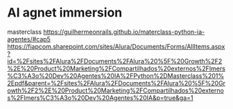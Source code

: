 # AI agnet immersion

masterclass
https://guilhermeonrails.github.io/materclass-python-ia-agentes/#cap5
https://fiapcom.sharepoint.com/sites/Alura/Documents/Forms/AllItems.aspx?id=%2Fsites%2FAlura%2FDocuments%2FAlura%20%5F%20Growth%2F2%2E%20Product%20Marketing%2FCompartilhados%20externos%2FImers%C3%A3o%20Dev%20Agentes%20IA%2FPython%2DMasterclass%201%2Epdf&parent=%2Fsites%2FAlura%2FDocuments%2FAlura%20%5F%20Growth%2F2%2E%20Product%20Marketing%2FCompartilhados%20externos%2FImers%C3%A3o%20Dev%20Agentes%20IA&p=true&ga=1

